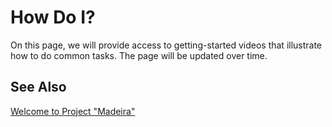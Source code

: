 <properties
                pageTitle="How Do I? | Project Madeira" 
                description="Provides access to getting-started videos that illustrate how to do common tasks." 
                services="" 
                documentationCenter="Madeira"
                authors="edupont"/>

# How Do I?
On this page, we will provide access to getting-started videos that illustrate how to do common tasks. The page will be updated over time.  
  
## See Also
[Welcome to Project "Madeira" ](madeira-get-started.md)